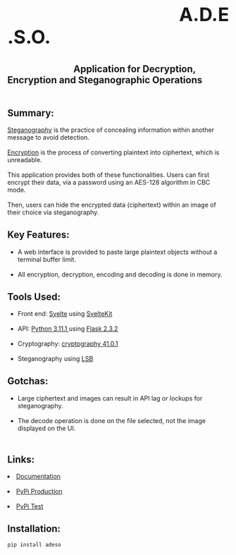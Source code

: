 <div class="text-column">
 <h2 style="margin-top: 5px; text-indent: 390px; font-size: 3em">A.D.E.S.O.</h2>
 <h2 style="margin-top: 5px; text-indent: 150px">
     <b>A</b>pplication for
     <b>D</b>ecryption, <b>E</b>ncryption and
     <b>S</b>teganographic <b>O</b>perations
 </h2>
 <h2 style="margin-top: 50px;"><b>Summary:</b></h2>
 <p style="margin-top: 0px;">
  <a href="https://csrc.nist.gov/glossary/term/steganography">Steganography</a>
  is the practice of concealing information within another message to avoid detection.
  <br><br><a href="https://www.nist.gov/cryptography">Encryption</a>
  is the process of converting plaintext into ciphertext, which is unreadable.
  <br><br> This application provides both of these functionalities.  Users can first encrypt their data, via
  a password using an AES-128 algorithm in CBC mode. <br><br>Then, users can hide the encrypted data (ciphertext)
  within an image of their choice via steganography.
 </p>
 <h2 style="margin-top: 30px;"><b>Key Features:</b></h2>
 <ul style="margin-top: 5px;">
  <li>A web interface is provided to paste large plaintext objects without a terminal buffer limit.</li>
  <br>
  <li>All encryption, decryption, encoding and decoding is done in memory.</li>
 </ul>
 <h2 style="margin-top: 30px;"><b>Tools Used:</b></h2>
 <ul style="margin-top: 5px;">
  <li>Front end: <a href="https://svelte.dev/">Svelte</a> using <a href="https://kit.svelte.dev/">SvelteKit</a> </li>
  <br>
  <li>API: <a href="https://www.python.org/">Python 3.11.1 </a> using <a href="https://pypi.org/project/Flask/">Flask 2.3.2</a> </li>
  <br>
  <li>Cryptography: <a href="https://pypi.org/project/cryptography/">cryptography 41.0.1</a> </li>
  <br>
  <li>Steganography using <a href="https://wiki.bi0s.in/forensics/lsb/">LSB</a></li>
 </ul>
 <h2 style="margin-top: 30px;"><b>Gotchas:</b></h2>
 <ul style="margin-top: 5px;">
  <li>Large ciphertext and images can result in API lag or lockups for steganography.</li>
  <br>
  <li>The decode operation is done on the file selected, not the image displayed on the UI.</li>
 </ul>
 <h2 style="margin-top: 50px;"><b>Links:</b></h2>
 <p style="margin-top: 0px;">
 <li><a href="https://HartmanAnalytics.github.io/adeso/">Documentation</a></li>
 <br>
 <li><a href="https://pypi.org/project/adeso/">PyPi Production</a></li>
 <br>
 <li><a href="https://test.pypi.org/project/adeso/">PyPi Test</a></li>
 <h2 style="margin-top: 30px;"><b>Installation:</b></h2>
 <code>pip install adeso</code>
</div>
